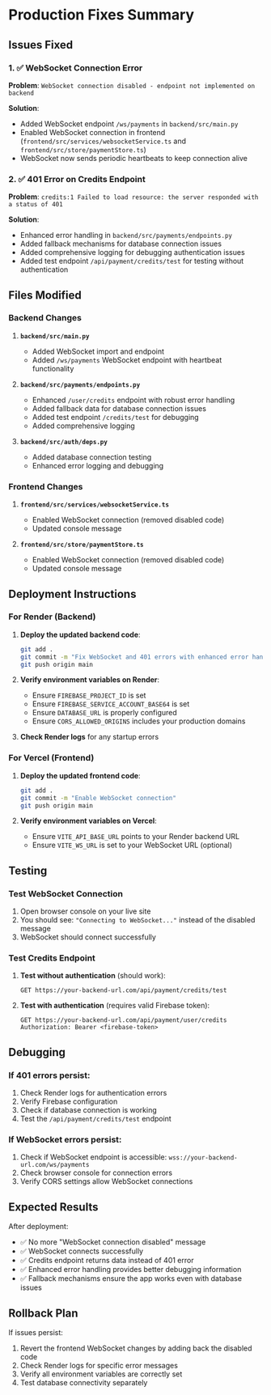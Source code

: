 # Production Fixes Summary

## Issues Fixed

### 1. ✅ WebSocket Connection Error
**Problem**: `WebSocket connection disabled - endpoint not implemented on backend`

**Solution**:
- Added WebSocket endpoint `/ws/payments` in `backend/src/main.py`
- Enabled WebSocket connection in frontend (`frontend/src/services/websocketService.ts` and `frontend/src/store/paymentStore.ts`)
- WebSocket now sends periodic heartbeats to keep connection alive

### 2. ✅ 401 Error on Credits Endpoint
**Problem**: `credits:1 Failed to load resource: the server responded with a status of 401`

**Solution**:
- Enhanced error handling in `backend/src/payments/endpoints.py`
- Added fallback mechanisms for database connection issues
- Added comprehensive logging for debugging authentication issues
- Added test endpoint `/api/payment/credits/test` for testing without authentication

## Files Modified

### Backend Changes
1. **`backend/src/main.py`**
   - Added WebSocket import and endpoint
   - Added `/ws/payments` WebSocket endpoint with heartbeat functionality

2. **`backend/src/payments/endpoints.py`**
   - Enhanced `/user/credits` endpoint with robust error handling
   - Added fallback data for database connection issues
   - Added test endpoint `/credits/test` for debugging
   - Added comprehensive logging

3. **`backend/src/auth/deps.py`**
   - Added database connection testing
   - Enhanced error logging and debugging

### Frontend Changes
1. **`frontend/src/services/websocketService.ts`**
   - Enabled WebSocket connection (removed disabled code)
   - Updated console message

2. **`frontend/src/store/paymentStore.ts`**
   - Enabled WebSocket connection (removed disabled code)
   - Updated console message

## Deployment Instructions

### For Render (Backend)
1. **Deploy the updated backend code**:
   ```bash
   git add .
   git commit -m "Fix WebSocket and 401 errors with enhanced error handling"
   git push origin main
   ```

2. **Verify environment variables on Render**:
   - Ensure `FIREBASE_PROJECT_ID` is set
   - Ensure `FIREBASE_SERVICE_ACCOUNT_BASE64` is set
   - Ensure `DATABASE_URL` is properly configured
   - Ensure `CORS_ALLOWED_ORIGINS` includes your production domains

3. **Check Render logs** for any startup errors

### For Vercel (Frontend)
1. **Deploy the updated frontend code**:
   ```bash
   git add .
   git commit -m "Enable WebSocket connection"
   git push origin main
   ```

2. **Verify environment variables on Vercel**:
   - Ensure `VITE_API_BASE_URL` points to your Render backend URL
   - Ensure `VITE_WS_URL` is set to your WebSocket URL (optional)

## Testing

### Test WebSocket Connection
1. Open browser console on your live site
2. You should see: `"Connecting to WebSocket..."` instead of the disabled message
3. WebSocket should connect successfully

### Test Credits Endpoint
1. **Test without authentication** (should work):
   ```
   GET https://your-backend-url.com/api/payment/credits/test
   ```

2. **Test with authentication** (requires valid Firebase token):
   ```
   GET https://your-backend-url.com/api/payment/user/credits
   Authorization: Bearer <firebase-token>
   ```

## Debugging

### If 401 errors persist:
1. Check Render logs for authentication errors
2. Verify Firebase configuration
3. Check if database connection is working
4. Test the `/api/payment/credits/test` endpoint

### If WebSocket errors persist:
1. Check if WebSocket endpoint is accessible: `wss://your-backend-url.com/ws/payments`
2. Check browser console for connection errors
3. Verify CORS settings allow WebSocket connections

## Expected Results

After deployment:
- ✅ No more "WebSocket connection disabled" message
- ✅ WebSocket connects successfully
- ✅ Credits endpoint returns data instead of 401 error
- ✅ Enhanced error handling provides better debugging information
- ✅ Fallback mechanisms ensure the app works even with database issues

## Rollback Plan

If issues persist:
1. Revert the frontend WebSocket changes by adding back the disabled code
2. Check Render logs for specific error messages
3. Verify all environment variables are correctly set
4. Test database connectivity separately
